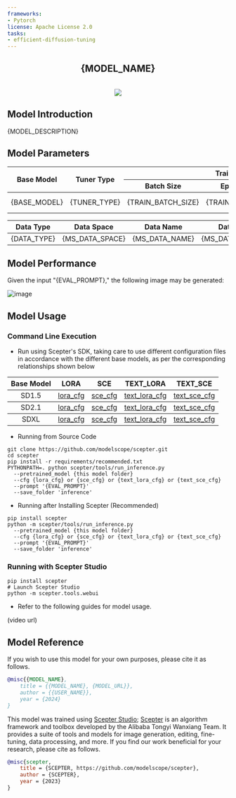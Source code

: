 ```yaml
---
frameworks:
- Pytorch
license: Apache License 2.0
tasks:
- efficient-diffusion-tuning
---
```


<p align="center">

  <h2 align="center">{MODEL_NAME}</h2>
  <p align="center">
    <br>
        <a href="https://github.com/modelscope/scepter/"><img src="https://img.shields.io/badge/powered by-scepter-6FEBB9.svg"></a>
    <br>
  </p>

## Model Introduction
{MODEL_DESCRIPTION}

## Model Parameters
<table>
<thead>
  <tr>
    <th rowspan="2">Base Model</th>
    <th rowspan="2">Tuner Type</th>
    <th colspan="4">Training Parameters</th>
  </tr>
  <tr>
    <th>Batch Size</th>
    <th>Epochs</th>
    <th>Learning Rate</th>
    <th>Resolution</th>
  </tr>
</thead>
<tbody align="center">
  <tr>
    <td rowspan="8">{BASE_MODEL}</td>
    <td>{TUNER_TYPE}</td>
    <td>{TRAIN_BATCH_SIZE}</td>
    <td>{TRAIN_EPOCH}</td>
    <td>{LEARNING_RATE}</td>
    <td>[{HEIGHT}, {WIDTH}]</td>
  </tr>
</tbody>
</table>


<table>
<thead>
  <tr>
    <th>Data Type</th>
    <th>Data Space</th>
    <th>Data Name</th>
    <th>Data Subset</th>
  </tr>
</thead>
<tbody align="center">
  <tr>
    <td>{DATA_TYPE}</td>
    <td>{MS_DATA_SPACE}</td>
    <td>{MS_DATA_NAME}</td>
    <td>{MS_DATA_SUBNAME}</td>
  </tr>
</tbody>
</table>


## Model Performance
Given the input "{EVAL_PROMPT}," the following image may be generated:

![image]({IMAGE_PATH})

## Model Usage
### Command Line Execution
* Run using Scepter's SDK, taking care to use different configuration files in accordance with the different base models, as per the corresponding relationships shown below
<table>
<thead>
  <tr>
    <th rowspan="2">Base Model</th>
    <th rowspan="1">LORA</th>
    <th colspan="1">SCE</th>
    <th colspan="1">TEXT_LORA</th>
    <th colspan="1">TEXT_SCE</th>
  </tr>
</thead>
<tbody align="center">
  <tr>
    <td rowspan="8">SD1.5</td>
    <td><a href="https://github.com/modelscope/scepter/blob/main/scepter/methods/examples/generation/stable_diffusion_1.5_512_lora.yaml">lora_cfg</a></td>
    <td><a href="https://github.com/modelscope/scepter/blob/main/scepter/methods/scedit/t2i/sd15_512_sce_t2i_swift.yaml">sce_cfg</a></td>
    <td><a href="https://github.com/modelscope/scepter/blob/main/scepter/methods/examples/generation/stable_diffusion_1.5_512_text_lora.yaml">text_lora_cfg</a></td>
    <td><a href="https://github.com/modelscope/scepter/blob/main/scepter/methods/scedit/t2i/stable_diffusion_1.5_512_text_sce.yaml">text_sce_cfg</a></td>
  </tr>
</tbody>
<tbody align="center">
  <tr>
    <td rowspan="8">SD2.1</td>
    <td><a href="https://github.com/modelscope/scepter/blob/main/scepter/methods/examples/generation/stable_diffusion_2.1_768_lora.yaml">lora_cfg</a></td>
    <td><a href="https://github.com/modelscope/scepter/blob/main/scepter/methods/scedit/t2i/sd21_768_sce_t2i_swift.yaml">sce_cfg</a></td>
    <td><a href="https://github.com/modelscope/scepter/blob/main/scepter/methods/examples/generation/stable_diffusion_2.1_768_text_lora.yaml">text_lora_cfg</a></td>
    <td><a href="https://github.com/modelscope/scepter/blob/main/scepter/methods/scedit/t2i/sd21_768_text_sce_t2i_swift.yaml">text_sce_cfg</a></td>
  </tr>
</tbody>
<tbody align="center">
  <tr>
    <td rowspan="8">SDXL</td>
    <td><a href="https://github.com/modelscope/scepter/blob/main/scepter/methods/examples/generation/stable_diffusion_xl_1024_lora.yaml">lora_cfg</a></td>
    <td><a href="https://github.com/modelscope/scepter/blob/main/scepter/methods/scedit/t2i/sdxl_1024_sce_t2i_swift.yaml">sce_cfg</a></td>
    <td><a href="https://github.com/modelscope/scepter/blob/main/scepter/methods/examples/generation/stable_diffusion_xl_1024_text_lora.yaml">text_lora_cfg</a></td>
    <td><a href="https://github.com/modelscope/scepter/blob/main/scepter/methods/scedit/t2i/sdxl_1024_text_sce_t2i_swift.yaml">text_sce_cfg</a></td>
  </tr>
</tbody>
</table>

* Running from Source Code

```shell
git clone https://github.com/modelscope/scepter.git
cd scepter
pip install -r requirements/recommended.txt
PYTHONPATH=. python scepter/tools/run_inference.py
  --pretrained_model {this model folder}
  --cfg {lora_cfg} or {sce_cfg} or {text_lora_cfg} or {text_sce_cfg}
  --prompt '{EVAL_PROMPT}'
  --save_folder 'inference'
```

* Running after Installing Scepter (Recommended)
```shell
pip install scepter
python -m scepter/tools/run_inference.py
  --pretrained_model {this model folder}
  --cfg {lora_cfg} or {sce_cfg} or {text_lora_cfg} or {text_sce_cfg}
  --prompt '{EVAL_PROMPT}'
  --save_folder 'inference'
```
### Running with Scepter Studio

```shell
pip install scepter
# Launch Scepter Studio
python -m scepter.tools.webui
```

* Refer to the following guides for model usage.

(video url)

## Model Reference
If you wish to use this model for your own purposes, please cite it as follows.
```bibtex
@misc{{MODEL_NAME},
    title = {{MODEL_NAME}, {MODEL_URL}},
    author = {{USER_NAME}},
    year = {2024}
}
```
This model was trained using [Scepter Studio](https://github.com/modelscope/scepter); [Scepter](https://github.com/modelscope/scepter)
is an algorithm framework and toolbox developed by the Alibaba Tongyi Wanxiang Team. It provides a suite of tools and models for image generation, editing, fine-tuning, data processing, and more. If you find our work beneficial for your research,
please cite as follows.
```bibtex
@misc{scepter,
    title = {SCEPTER, https://github.com/modelscope/scepter},
    author = {SCEPTER},
    year = {2023}
}
```
